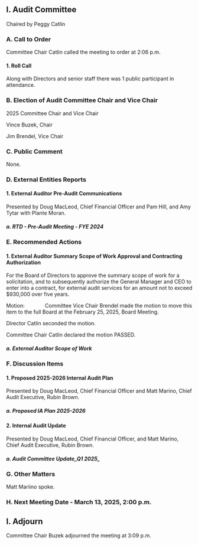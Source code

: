 ## I. Audit Committee

Chaired by Peggy Catlin

### A. Call to Order

Committee Chair Catlin called the meeting to order at 2:06 p.m.

#### 1. Roll Call

Along with Directors and senior staff there was 1 public participant in attendance.

### B. Election of Audit Committee Chair and Vice Chair

2025 Committee Chair and Vice Chair

Vince Buzek, Chair

Jim Brendel, Vice Chair

### C. Public Comment

None.

### D. External Entities Reports

#### 1. External Auditor Pre-Audit Communications

Presented by Doug MacLeod, Chief Financial Officer and Pam Hill, and Amy Tytar with Plante Moran.

##### a. RTD - Pre-Audit Meeting - FYE 2024

### E. Recommended Actions

#### 1. External Auditor Summary Scope of Work Approval and Contracting Authorization

For the Board of Directors to approve the summary scope of work for a solicitation, and to subsequently authorize the General Manager and CEO to enter into a contract, for external audit services for an amount not to exceed $930,000 over five years.

Motion:              Committee Vice Chair Brendel made the motion to move this item to the full Board at the February 25, 2025, Board Meeting.

Director Catlin seconded the motion.

Committee Chair Catlin declared the motion PASSED.

##### a. External Auditor Scope of Work

### F. Discussion Items

#### 1. Proposed 2025-2026 Internal Audit Plan

Presented by Doug MacLeod, Chief Financial Officer and Matt Marino, Chief Audit Executive, Rubin Brown.

##### a. Proposed IA Plan 2025-2026

#### 2. Internal Audit Update

Presented by Doug MacLeod, Chief Financial Officer, and Matt Marino, Chief Audit Executive, Rubin Brown.

##### a. Audit Committee Update_Q1 2025_

### G. Other Matters

Matt Mariino spoke.

### H. Next Meeting Date - March 13, 2025, 2:00 p.m.

## I. Adjourn

Committee Chair Buzek adjourned the meeting at 3:09 p.m.